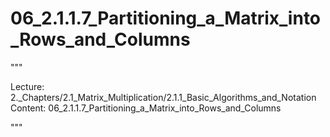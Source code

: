 # 06_2.1.1.7_Partitioning_a_Matrix_into_Rows_and_Columns

"""

Lecture: 2._Chapters/2.1_Matrix_Multiplication/2.1.1_Basic_Algorithms_and_Notation
Content: 06_2.1.1.7_Partitioning_a_Matrix_into_Rows_and_Columns

"""

